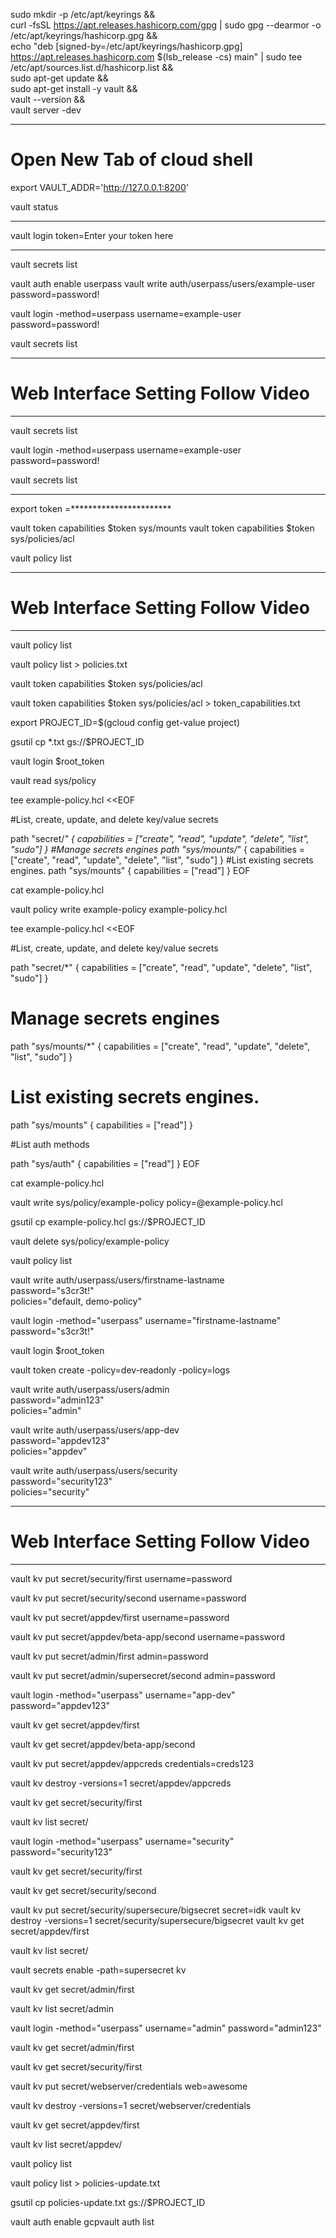 sudo mkdir -p /etc/apt/keyrings && \
curl -fsSL https://apt.releases.hashicorp.com/gpg | sudo gpg --dearmor -o /etc/apt/keyrings/hashicorp.gpg && \
echo "deb [signed-by=/etc/apt/keyrings/hashicorp.gpg] https://apt.releases.hashicorp.com $(lsb_release -cs) main" | sudo tee /etc/apt/sources.list.d/hashicorp.list && \
sudo apt-get update && \
sudo apt-get install -y vault && \
vault --version && \
vault server -dev


__________________________________________________________________________________________________________________________________________________

# Open New Tab of cloud shell




export VAULT_ADDR='http://127.0.0.1:8200'

vault status

____________________________________________________________________________________________________________________________________________________


vault login token=Enter your token here

_____________________________________________________________________________________________________________________________________________________


vault secrets list

vault auth enable userpass
vault write auth/userpass/users/example-user password=password!


vault login -method=userpass username=example-user password=password!

vault secrets list

_________________________________________________________________________________________________________________________________________________________
                                                                          
#  Web Interface Setting Follow Video

________________________________________________________________________________________________________________________________________________________

vault secrets list

vault login -method=userpass username=example-user password=password!

vault secrets list

______________________________________________________________________________________________________________________________________________________


export token =***********************

vault token capabilities $token  sys/mounts
vault token capabilities $token  sys/policies/acl


vault policy list



________________________________________________________________________________________________________________________________________________________
                                                           
  #  Web Interface Setting Follow Video
__________________________________________________________________________________________________________________________________________________________

vault policy list

vault policy list > policies.txt

vault token capabilities $token  sys/policies/acl

vault token capabilities $token  sys/policies/acl > token_capabilities.txt

export PROJECT_ID=$(gcloud config get-value project)

gsutil cp *.txt gs://$PROJECT_ID


vault login $root_token

vault read sys/policy

tee example-policy.hcl <<EOF

#List, create, update, and delete key/value secrets

path "secret/*"
{
  capabilities = ["create", "read", "update", "delete", "list", "sudo"]
}
#Manage secrets engines
path "sys/mounts/*"
{
  capabilities = ["create", "read", "update", "delete", "list", "sudo"]
}
#List existing secrets engines.
path "sys/mounts"
{
  capabilities = ["read"]
}
EOF


cat example-policy.hcl

vault policy write example-policy example-policy.hcl


tee example-policy.hcl <<EOF

#List, create, update, and delete key/value secrets

path "secret/*"
{
  capabilities = ["create", "read", "update", "delete", "list", "sudo"]
}
# Manage secrets engines
path "sys/mounts/*"
{
  capabilities = ["create", "read", "update", "delete", "list", "sudo"]
}
# List existing secrets engines.
path "sys/mounts"
{
  capabilities = ["read"]
}

#List auth methods

path "sys/auth"
{
  capabilities = ["read"]
}
EOF

cat example-policy.hcl

vault write sys/policy/example-policy policy=@example-policy.hcl


gsutil cp example-policy.hcl gs://$PROJECT_ID


vault delete sys/policy/example-policy

vault policy list

vault write auth/userpass/users/firstname-lastname \
    password="s3cr3t!" \
    policies="default, demo-policy"
    
    
    
vault login -method="userpass" username="firstname-lastname" password="s3cr3t!"

vault login $root_token

vault token create -policy=dev-readonly -policy=logs

vault write auth/userpass/users/admin \
    password="admin123" \
    policies="admin"
    
    
vault write auth/userpass/users/app-dev \
    password="appdev123" \
    policies="appdev"
    
    
vault write auth/userpass/users/security \
    password="security123" \
    policies="security"
    
  
  
----------------------------------------------------------------------------------------------------------------------------------------------------------
# Web Interface Setting Follow Video
-----------------------------------------------------------------------------------------------------------------------------------------------------------



vault kv put secret/security/first username=password

vault kv put secret/security/second username=password




vault kv put secret/appdev/first username=password

vault kv put secret/appdev/beta-app/second username=password

vault kv put secret/admin/first admin=password

vault kv put secret/admin/supersecret/second admin=password


vault login -method="userpass" username="app-dev" password="appdev123"

vault kv get secret/appdev/first

vault kv get secret/appdev/beta-app/second

vault kv put secret/appdev/appcreds credentials=creds123

vault kv destroy -versions=1 secret/appdev/appcreds

vault kv get secret/security/first


vault kv list secret/


vault login -method="userpass" username="security" password="security123"

vault kv get secret/security/first

vault kv get secret/security/second

vault kv put secret/security/supersecure/bigsecret secret=idk
vault kv destroy -versions=1 secret/security/supersecure/bigsecret
vault kv get secret/appdev/first

vault kv list secret/

vault secrets enable -path=supersecret kv

vault kv get secret/admin/first

vault kv list secret/admin

vault login -method="userpass" username="admin" password="admin123"

vault kv get secret/admin/first

vault kv get secret/security/first

vault kv put secret/webserver/credentials web=awesome

vault kv destroy -versions=1 secret/webserver/credentials

vault kv get secret/appdev/first

vault kv list secret/appdev/

vault policy list

vault policy list > policies-update.txt

gsutil cp policies-update.txt gs://$PROJECT_ID

vault auth enable gcpvault auth list
